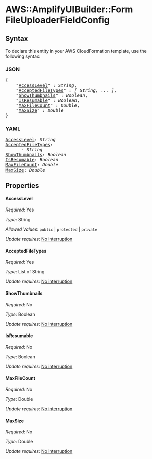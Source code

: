 # AWS::AmplifyUIBuilder::Form FileUploaderFieldConfig

## Syntax

To declare this entity in your AWS CloudFormation template, use the following syntax:

### JSON

<pre>
{
    "<a href="#accesslevel" title="AccessLevel">AccessLevel</a>" : <i>String</i>,
    "<a href="#acceptedfiletypes" title="AcceptedFileTypes">AcceptedFileTypes</a>" : <i>[ String, ... ]</i>,
    "<a href="#showthumbnails" title="ShowThumbnails">ShowThumbnails</a>" : <i>Boolean</i>,
    "<a href="#isresumable" title="IsResumable">IsResumable</a>" : <i>Boolean</i>,
    "<a href="#maxfilecount" title="MaxFileCount">MaxFileCount</a>" : <i>Double</i>,
    "<a href="#maxsize" title="MaxSize">MaxSize</a>" : <i>Double</i>
}
</pre>

### YAML

<pre>
<a href="#accesslevel" title="AccessLevel">AccessLevel</a>: <i>String</i>
<a href="#acceptedfiletypes" title="AcceptedFileTypes">AcceptedFileTypes</a>: <i>
      - String</i>
<a href="#showthumbnails" title="ShowThumbnails">ShowThumbnails</a>: <i>Boolean</i>
<a href="#isresumable" title="IsResumable">IsResumable</a>: <i>Boolean</i>
<a href="#maxfilecount" title="MaxFileCount">MaxFileCount</a>: <i>Double</i>
<a href="#maxsize" title="MaxSize">MaxSize</a>: <i>Double</i>
</pre>

## Properties

#### AccessLevel

_Required_: Yes

_Type_: String

_Allowed Values_: <code>public</code> | <code>protected</code> | <code>private</code>

_Update requires_: [No interruption](https://docs.aws.amazon.com/AWSCloudFormation/latest/UserGuide/using-cfn-updating-stacks-update-behaviors.html#update-no-interrupt)

#### AcceptedFileTypes

_Required_: Yes

_Type_: List of String

_Update requires_: [No interruption](https://docs.aws.amazon.com/AWSCloudFormation/latest/UserGuide/using-cfn-updating-stacks-update-behaviors.html#update-no-interrupt)

#### ShowThumbnails

_Required_: No

_Type_: Boolean

_Update requires_: [No interruption](https://docs.aws.amazon.com/AWSCloudFormation/latest/UserGuide/using-cfn-updating-stacks-update-behaviors.html#update-no-interrupt)

#### IsResumable

_Required_: No

_Type_: Boolean

_Update requires_: [No interruption](https://docs.aws.amazon.com/AWSCloudFormation/latest/UserGuide/using-cfn-updating-stacks-update-behaviors.html#update-no-interrupt)

#### MaxFileCount

_Required_: No

_Type_: Double

_Update requires_: [No interruption](https://docs.aws.amazon.com/AWSCloudFormation/latest/UserGuide/using-cfn-updating-stacks-update-behaviors.html#update-no-interrupt)

#### MaxSize

_Required_: No

_Type_: Double

_Update requires_: [No interruption](https://docs.aws.amazon.com/AWSCloudFormation/latest/UserGuide/using-cfn-updating-stacks-update-behaviors.html#update-no-interrupt)
